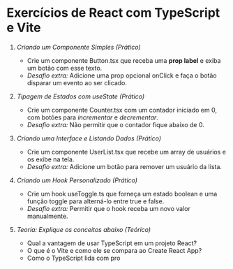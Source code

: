 # Exercícios de React com TypeScript e Vite

1. *Criando um Componente Simples (Prático)*  
   - Crie um componente Button.tsx que receba uma **prop label** e exiba um botão com esse texto.  
   - *Desafio extra:* Adicione uma prop opcional onClick e faça o botão disparar um evento ao ser clicado.  

2. *Tipagem de Estados com useState (Prático)*  
   - Crie um componente Counter.tsx com um contador iniciado em 0, com botões para *incrementar* e *decrementar*.  
   - *Desafio extra:* Não permitir que o contador fique abaixo de 0.  

3. *Criando uma Interface e Listando Dados (Prático)*  
   - Crie um componente UserList.tsx que recebe um array de usuários e os exibe na tela.  
   - *Desafio extra:* Adicione um botão para remover um usuário da lista.  

4. *Criando um Hook Personalizado (Prático)*  
   - Crie um hook useToggle.ts que forneça um estado boolean e uma função toggle para alterná-lo entre true e false.  
   - *Desafio extra:* Permitir que o hook receba um novo valor manualmente.  

5. *Teoria: Explique os conceitos abaixo (Teórico)*  
   - Qual a vantagem de usar TypeScript em um projeto React?  
   - O que é o Vite e como ele se compara ao Create React App?  
   - Como o TypeScript lida com pro